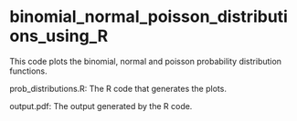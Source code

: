 # binomial_normal_poisson_distributions_using_R

This code plots the binomial, normal and poisson probability distribution functions.

prob_distributions.R: The R code that generates the plots.

output.pdf: The output generated by the R code.
